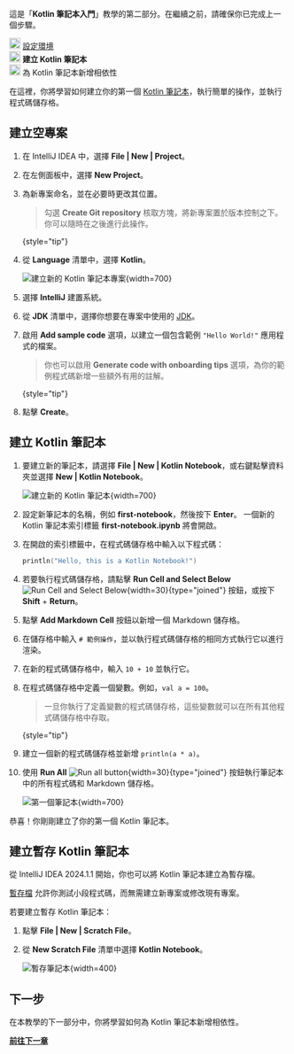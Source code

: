 [//]: # (title: 建立你的第一個 Kotlin 筆記本)

<tldr>
   <p>這是「<strong>Kotlin 筆記本入門</strong>」教學的第二部分。在繼續之前，請確保你已完成上一個步驟。</p>
   <p><img src="icon-1-done.svg" width="20" alt="第一步"/> <a href="kotlin-notebook-set-up-env.md">設定環境</a><br/>
      <img src="icon-2.svg" width="20" alt="第二步"/> <strong>建立 Kotlin 筆記本</strong><br/>
      <img src="icon-3-todo.svg" width="20" alt="第三步"/> 為 Kotlin 筆記本新增相依性<br/>
  </p>
</tldr>

在這裡，你將學習如何建立你的第一個 [Kotlin 筆記本](kotlin-notebook-overview.md)，執行簡單的操作，並執行程式碼儲存格。

## 建立空專案

1.  在 IntelliJ IDEA 中，選擇 **File | New | Project**。
2.  在左側面板中，選擇 **New Project**。
3.  為新專案命名，並在必要時更改其位置。

    > 勾選 **Create Git repository** 核取方塊，將新專案置於版本控制之下。你可以隨時在之後進行此操作。
    >
    {style="tip"}

4.  從 **Language** 清單中，選擇 **Kotlin**。

    ![建立新的 Kotlin 筆記本專案](new-notebook-project.png){width=700}

5.  選擇 **IntelliJ** 建置系統。
6.  從 **JDK** 清單中，選擇你想要在專案中使用的 [JDK](https://www.oracle.com/java/technologies/downloads/)。
7.  啟用 **Add sample code** 選項，以建立一個包含範例 `"Hello World!"` 應用程式的檔案。

    > 你也可以啟用 **Generate code with onboarding tips** 選項，為你的範例程式碼新增一些額外有用的註解。
    >
    {style="tip"}

8.  點擊 **Create**。

## 建立 Kotlin 筆記本

1.  要建立新的筆記本，請選擇 **File | New | Kotlin Notebook**，或右鍵點擊資料夾並選擇 **New | Kotlin Notebook**。

    ![建立新的 Kotlin 筆記本](new-notebook.png){width=700}

2.  設定新筆記本的名稱，例如 **first-notebook**，然後按下 **Enter**。
    一個新的 Kotlin 筆記本索引標籤 **first-notebook.ipynb** 將會開啟。
3.  在開啟的索引標籤中，在程式碼儲存格中輸入以下程式碼：

    ```kotlin
    println("Hello, this is a Kotlin Notebook!")
    ```
4.  若要執行程式碼儲存格，請點擊 **Run Cell and Select Below** ![Run Cell and Select Below](run-cell-and-select-below.png){width=30}{type="joined"} 按鈕，或按下 **Shift** + **Return**。
5.  點擊 **Add Markdown Cell** 按鈕以新增一個 Markdown 儲存格。
6.  在儲存格中輸入 `# 範例操作`，並以執行程式碼儲存格的相同方式執行它以進行渲染。
7.  在新的程式碼儲存格中，輸入 `10 + 10` 並執行它。
8.  在程式碼儲存格中定義一個變數。例如，`val a = 100`。

    > 一旦你執行了定義變數的程式碼儲存格，這些變數就可以在所有其他程式碼儲存格中存取。
    >
    {style="tip"}

9.  建立一個新的程式碼儲存格並新增 `println(a * a)`。
10. 使用 **Run All** ![Run all button](run-all-button.png){width=30}{type="joined"} 按鈕執行筆記本中的所有程式碼和 Markdown 儲存格。

    ![第一個筆記本](first-notebook.png){width=700}

恭喜！你剛剛建立了你的第一個 Kotlin 筆記本。

## 建立暫存 Kotlin 筆記本

從 IntelliJ IDEA 2024.1.1 開始，你也可以將 Kotlin 筆記本建立為暫存檔。

[暫存檔](https://www.jetbrains.com/help/idea/scratches.html#create-scratch-file) 允許你測試小段程式碼，而無需建立新專案或修改現有專案。

若要建立暫存 Kotlin 筆記本：

1.  點擊 **File | New | Scratch File**。
2.  從 **New Scratch File** 清單中選擇 **Kotlin Notebook**。

    ![暫存筆記本](kotlin-notebook-scratch-file.png){width=400}

## 下一步

在本教學的下一部分中，你將學習如何為 Kotlin 筆記本新增相依性。

**[前往下一章](kotlin-notebook-add-dependencies.md)**